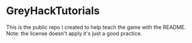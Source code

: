 # GreyHackTutorials
This is the public repo I created to help teach the game with the README. Note: the license doesn't apply it's just a good practice.
